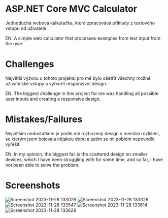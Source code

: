 # ASP.NET Core MVC Calculator
Jednoduchá webová kalkulačka, která zpracovává příklady z textového vstupu od uživatele.

EN: A simple web calculator that processes examples from text input from the user.

# Challenges
Největší výzvou u tohoto projektu pro mě bylo ošetřit všechny možné uživatelské vstupy a vytvořit responzivní design.

EN: The biggest challenge in this project for me was handling all possible user inputs and creating a responsive design.

# Mistakes/Failures
Největším nedostatkem je podle mě rozhozený design v menším rozlišení, se kterým jsem bojovala nějakou dobu a zatím se mi poblém nepovedlo vyřešit. 

EN: In my opinion, the biggest fail is the scattered design on smaller devices, which I have been struggling with for some time, and so far, I have not been able to solve the problem.

# Screenshots
![Screenshot 2023-11-28 133029](https://github.com/MartinaReznickova/ASP.NET_Calculator/assets/139158101/6f786742-7eac-4eee-8ccd-b52e2c49d785)
![Screenshot 2023-11-28 133329](https://github.com/MartinaReznickova/ASP.NET_Calculator/assets/139158101/50588f71-881d-42f9-a478-958f660585e9)
![Screenshot 2023-11-28 133547](https://github.com/MartinaReznickova/ASP.NET_Calculator/assets/139158101/2a709904-236e-4887-9397-610d9be9100b)
![Screenshot 2023-11-28 133614](https://github.com/MartinaReznickova/ASP.NET_Calculator/assets/139158101/cbd03497-a4fb-44d3-80dc-e6e81abe4c52)
![Screenshot 2023-11-28 133629](https://github.com/MartinaReznickova/ASP.NET_Calculator/assets/139158101/ccc4238e-d6b9-4c95-a972-51403e27e403)
